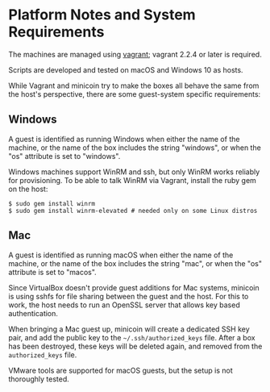 # Platform Notes and System Requirements

The machines are managed using [vagrant](https://vagrantup.com); vagrant 2.2.4
or later is required.

Scripts are developed and tested on macOS and Windows 10 as hosts.

While Vagrant and minicoin try to make the boxes all behave the same from
the host's perspective, there are some guest-system specific requirements:

## Windows

A guest is identified as running Windows when either the name of the machine,
or the name of the box includes the string "windows", or when the "os" attribute
is set to "windows".

Windows machines support WinRM and ssh, but only WinRM works reliably for
provisioning. To be able to talk WinRM via Vagrant, install the ruby gem
on the host:

```
$ sudo gem install winrm
$ sudo gem install winrm-elevated # needed only on some Linux distros
```

## Mac

A guest is identified as running macOS when either the name of the machine,
or the name of the box includes the string "mac", or when the "os" attribute
is set to "macos".

Since VirtualBox doesn't provide guest additions for Mac systems, minicoin is
using sshfs for file sharing between the guest and the host. For this to work,
the host needs to run an OpenSSL server that allows key based authentication.

When bringing a Mac guest up, minicoin will create a dedicated SSH key pair,
and add the public key to the `~/.ssh/authorized_keys` file. After a box has
been destroyed, these keys will be deleted again, and removed from the
`authorized_keys` file.

VMware tools are supported for macOS guests, but the setup is not thoroughly
tested.

